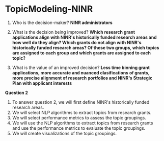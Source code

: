 # TopicModeling-NINR

1. Who is the decision-maker? **NINR administrators**

2. What is the decision being improved? **Which research grant applications align with NINR's historically funded research areas and how well do they align? Which grants do not align with NINR's historically funded research areas? Of these two groups, which topics are assigned to each group and which grants are assigned to each topic?**

3. What is the value of an improved decision? **Less time binning grant applications, more accurate and nuanced clasifications of grants, more precise alignment of research portfolios and NINR's Strategic Plan with applicant interests**


**Question 2**
1. To answer question 2, we will first define NINR's historically funded research areas. 
2. We will select NLP algorithms to extract topics from research grants. 
3. We will select performance metrics to assess the topic groupings.
4. We will use the NLP algorithms to extract topics from research grants and use the performance metrics to evaluate the topic groupings.
5. We will create visualizations of the topic groupings.
